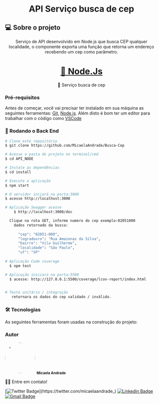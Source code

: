 <h1 align="center">API Serviço busca de cep</h1>
            
    
## 💻 Sobre o projeto
<p align="center">Serviço de API desenvolvido em Node.js que busca CEP qualquer localidade,
        o componente exporta uma função que retorna um endereço recebendo um cep como parâmetro.</p>
     
<h1 align="center">
    <a href="https://nodejs.org/en/">🔗 Node.Js</a>
</h1>
<p align="center">🚀 Serviço busca de cep</p>        


### Pré-requisitos

Antes de começar, você vai precisar ter instalado em sua máquina as seguintes ferramentas:
[Git](https://git-scm.com), [Node.js](https://nodejs.org/en/). 
Além disto é bom ter um editor para trabalhar com o código como [VSCode](https://code.visualstudio.com/)

### 🎲 Rodando o Back End

```bash
# Clone este repositório
$ git clone https://github.com/MicaelaAndrade/Busca-Cep

# Acesse a pasta do projeto no terminal/cmd
$ cd API_NODE

# Instale as dependências
$ cd install

# Execute a aplicação
$ npm start

# O servidor inciará na porta:3000
$ acesse http://localhost:3000 

# Aplicação Swagger acesse 
    $ http://localhost:3000/doc

  Clique na rota GET, informe numero do cep exemplo:02051000
    dados retornado da busca: 
    
      "cep": "02051-000",
      "logradouro": "Rua Amazonas da Silva",
      "bairro": "Vila Guilherme",
      "localidade": "São Paulo",
      "uf": "SP"
    
# Aplicação Code coverage
  $ npm test

# Aplicação iniciara na porta:5500
  $ acesse: http://127.0.0.1:5500/coverage/lcov-report/index.html

 
# Teste unitário / integração 
   retornara os dados do cep validado / inválido. 

```
 ### 🛠 Tecnologias

As seguintes ferramentas foram usadas na construção do projeto:


### Autor

 <img style="border-radius: 50%;" src="https://user-images.githubusercontent.com/53954022/92161695-549d5400-ee07-11ea-9373-cc42e7ee53a5.png" width="100px;" alt=""/>
 <sub><b>Micaela Andrade</b></sub>

 👋🏽 Entre em contato!

[![Twitter Badge](https://img.shields.io/badge/-@micaelaandrade_-1ca0f1?style=flat-square&labelColor=1ca0f1&logo=twitter&logoColor=white&link=https://twitter.com/micaelaandrade_)](https://twitter.com/micaelaandrade_) [![Linkedin Badge](https://img.shields.io/badge/-Micaela-blue?style=flat-square&logo=Linkedin&logoColor=white&link=https://www.linkedin.com/in/micaela-andrade/)](https://www.linkedin.com/in/micaela-andrade/) 
[![Gmail Badge](https://img.shields.io/badge/-micaela17andrade@gmail.com-c14438?style=flat-square&logo=Gmail&logoColor=white&link=mailto:micaela17andrade@gmail.com)](mailto:micaela17andrade@gmail.com)

